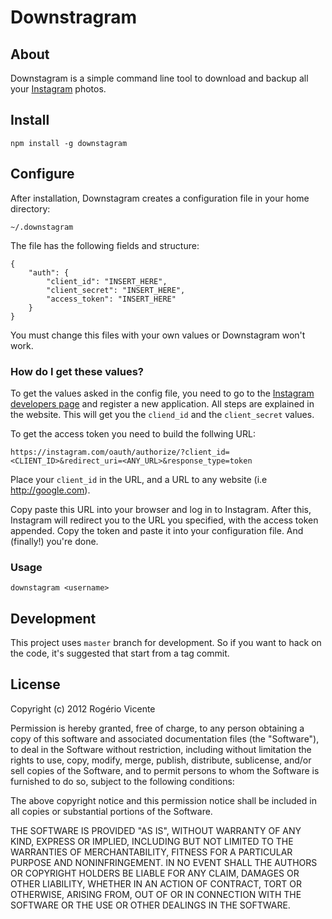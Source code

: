 # Downstragram

## About

Downstagram is a simple command line tool to download and backup all your [Instagram][0] photos.

## Install

    npm install -g downstagram

## Configure

After installation, Downstagram creates a configuration file in your home directory:

    ~/.downstagram

The file has the following fields and structure:

    {
        "auth": {
            "client_id": "INSERT_HERE",
            "client_secret": "INSERT_HERE",
            "access_token": "INSERT_HERE"
        }
    }

You must change this files with your own values or Downstagram won't work.

### How do I get these values?

To get the values asked in the config file, you need to go to the [Instagram developers page][1] and register a new application. All steps are explained in the website. This will get you the `cliend_id` and the `client_secret` values.

To get the access token you need to build the follwing URL:

    https://instagram.com/oauth/authorize/?client_id=<CLIENT_ID>&redirect_uri=<ANY_URL>&response_type=token

Place your `client_id` in the URL, and a URL to any website (i.e http://google.com).

Copy paste this URL into your browser and log in to Instagram. After this, Instagram will redirect you to the URL you specified, with the access token appended. Copy the token and paste it into your configuration file. And (finally!) you're done.

### Usage

    downstagram <username>

## Development

This project uses `master` branch for development. So if you want to hack on the code, it's suggested that start from a tag commit.

## License

Copyright (c) 2012 Rogério Vicente

Permission is hereby granted, free of charge, to any person obtaining a copy of this software and associated documentation files (the "Software"), to deal in the Software without restriction, including without limitation the rights to use, copy, modify, merge, publish, distribute, sublicense, and/or sell copies of the Software, and to permit persons to whom the Software is furnished to do so, subject to the following conditions:

The above copyright notice and this permission notice shall be included in all copies or substantial portions of the Software.

THE SOFTWARE IS PROVIDED "AS IS", WITHOUT WARRANTY OF ANY KIND, EXPRESS OR IMPLIED, INCLUDING BUT NOT LIMITED TO THE WARRANTIES OF MERCHANTABILITY, FITNESS FOR A PARTICULAR PURPOSE AND NONINFRINGEMENT. IN NO EVENT SHALL THE AUTHORS OR COPYRIGHT HOLDERS BE LIABLE FOR ANY CLAIM, DAMAGES OR OTHER LIABILITY, WHETHER IN AN ACTION OF CONTRACT, TORT OR OTHERWISE, ARISING FROM, OUT OF OR IN CONNECTION WITH THE SOFTWARE OR THE USE OR OTHER DEALINGS IN THE SOFTWARE.

[0]: http://instagram.com
[1]: http://instagram.com/developers
